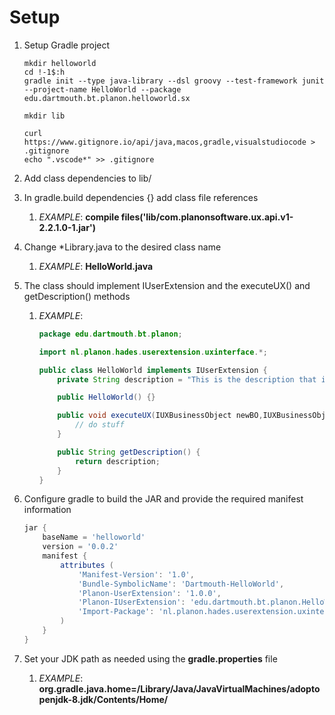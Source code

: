 # Setup

1. Setup Gradle project

    ```shell
    mkdir helloworld
    cd !-1$:h
    gradle init --type java-library --dsl groovy --test-framework junit --project-name HelloWorld --package edu.dartmouth.bt.planon.helloworld.sx

    mkdir lib

    curl https://www.gitignore.io/api/java,macos,gradle,visualstudiocode > .gitignore
    echo ".vscode*" >> .gitignore
    ```

2. Add class dependencies to lib/
3. In gradle.build dependencies {} add class file references
    1. *EXAMPLE*: **compile files('lib/com.planonsoftware.ux.api.v1-2.2.1.0-1.jar')**
4. Change *Library.java to the desired class name
    1. *EXAMPLE*: **HelloWorld.java**
5. The class should implement IUserExtension and the executeUX() and getDescription() methods
    1. *EXAMPLE*:

        ```java
        package edu.dartmouth.bt.planon;

        import nl.planon.hades.userextension.uxinterface.*;

        public class HelloWorld implements IUserExtension {
            private String description = "This is the description that is shown to administrators in the Planon web client.";

            public HelloWorld() {}

            public void executeUX(IUXBusinessObject newBO,IUXBusinessObject oldBO, IUXContext context, String parameter) {
                // do stuff
            }

            public String getDescription() {
                return description;
            }
        }
        ```

6. Configure gradle to build the JAR and provide the required manifest information

    ```groovy
    jar {
        baseName = 'helloworld'
        version = '0.0.2'
        manifest {
            attributes (
                'Manifest-Version': '1.0',
                'Bundle-SymbolicName': 'Dartmouth-HelloWorld',
                'Planon-UserExtension': '1.0.0',
                'Planon-IUserExtension': 'edu.dartmouth.bt.planon.HelloWorld',
                'Import-Package': 'nl.planon.hades.userextension.uxinterface'
            )
        }
    }
    ```

7. Set your JDK path as needed using the **gradle.properties** file
    1. *EXAMPLE*: **org.gradle.java.home=/Library/Java/JavaVirtualMachines/adoptopenjdk-8.jdk/Contents/Home/**
